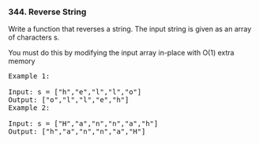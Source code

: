 <h3>344. Reverse String</h3>

<div>
<p>Write a function that reverses a string. The input string is given as an array of characters s.

You must do this by modifying the input array in-place with O(1) extra memory</p>
<pre>
Example 1:

Input: s = ["h","e","l","l","o"]
Output: ["o","l","l","e","h"]
Example 2:

Input: s = ["H","a","n","n","a","h"]
Output: ["h","a","n","n","a","H"]
</pre>
</div>